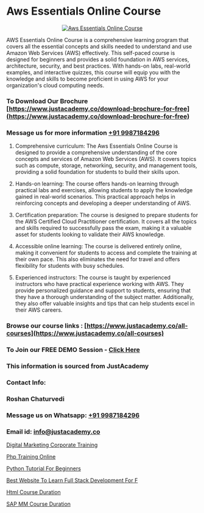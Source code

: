 # Aws Essentials Online Course

<p align="center">
  <a href="https://justacademy.co/course-detail/microsoft-azure-training">
    <img src="https://justacademy.co/storage2/course_image/1708336833_course_image.png" alt="Aws Essentials Online Course">
  </a>
</p>


AWS Essentials Online Course is a comprehensive learning program that covers all the essential concepts and skills needed to understand and use Amazon Web Services (AWS) effectively. This self-paced course is designed for beginners and provides a solid foundation in AWS services, architecture, security, and best practices. With hands-on labs, real-world examples, and interactive quizzes, this course will equip you with the knowledge and skills to become proficient in using AWS for your organization's cloud computing needs.
### To Download Our Brochure [https://www.justacademy.co/download-brochure-for-free](https://www.justacademy.co/download-brochure-for-free)
### Message us for more information [+91 9987184296](https://api.whatsapp.com/send?phone=919987184296)
1) Comprehensive curriculum: The Aws Essentials Online Course is designed to provide a comprehensive understanding of the core concepts and services of Amazon Web Services (AWS). It covers topics such as compute, storage, networking, security, and management tools, providing a solid foundation for students to build their skills upon.

2) Hands-on learning: The course offers hands-on learning through practical labs and exercises, allowing students to apply the knowledge gained in real-world scenarios. This practical approach helps in reinforcing concepts and developing a deeper understanding of AWS.

3) Certification preparation: The course is designed to prepare students for the AWS Certified Cloud Practitioner certification. It covers all the topics and skills required to successfully pass the exam, making it a valuable asset for students looking to validate their AWS knowledge.

4) Accessible online learning: The course is delivered entirely online, making it convenient for students to access and complete the training at their own pace. This also eliminates the need for travel and offers flexibility for students with busy schedules.

5) Experienced instructors: The course is taught by experienced instructors who have practical experience working with AWS. They provide personalized guidance and support to students, ensuring that they have a thorough understanding of the subject matter. Additionally, they also offer valuable insights and tips that can help students excel in their AWS careers.

### Browse our course links : [https://www.justacademy.co/all-courses](https://www.justacademy.co/all-courses) 
### To Join our FREE DEMO Session - [Click Here](https://www.justacademy.co/register-for-course-demo)


### This information is sourced from JustAcademy
### Contact Info:
### Roshan Chaturvedi
### Message us on Whatsapp: [+91 9987184296](https://api.whatsapp.com/send?phone=919987184296)
### Email id: [info@justacademy.co](mailto:info@justacademy.co)
                
[Digital Marketing Corporate Training](https://www.linkedin.com/pulse/digital-marketing-corporate-training-justacademy-cupertino-o9bac?trackingId=6xMFftesfwBrK7%2Byf0UQFA%3D%3D&lipi=urn%3Ali%3Apage%3Ad_flagship3_company_admin%3BzQv8YsYPTiCPDkVRvYwOog%3D%3D)

[Php Training Online](https://www.linkedin.com/pulse/php-training-online-justacademy-thane-3nimc?trackingId=Y1wzrgdjgEZ7I%2F4pVEHo4g%3D%3D&lipi=urn%3Ali%3Apage%3Ad_flagship3_company_admin%3BtWGDFb3%2BTIWrNJLdiT%2FfMQ%3D%3D)

[Python Tutorial For Beginners](https://medium.com/@roneet705/python-tutorial-for-beginners-eb5f9c0eb75f)

[Best Website To Learn Full Stack Development For F](https://medium.com/@AkashSingh2052/best-website-to-learn-full-stack-development-for-f-01170bac8624)

[Html Course Duration](https://justacademyin.github.io/justacademy/html-course-duration)

[SAP MM Course Duration](https://justacademyin.github.io/Articles/SAP-MM-Course-Duration)

